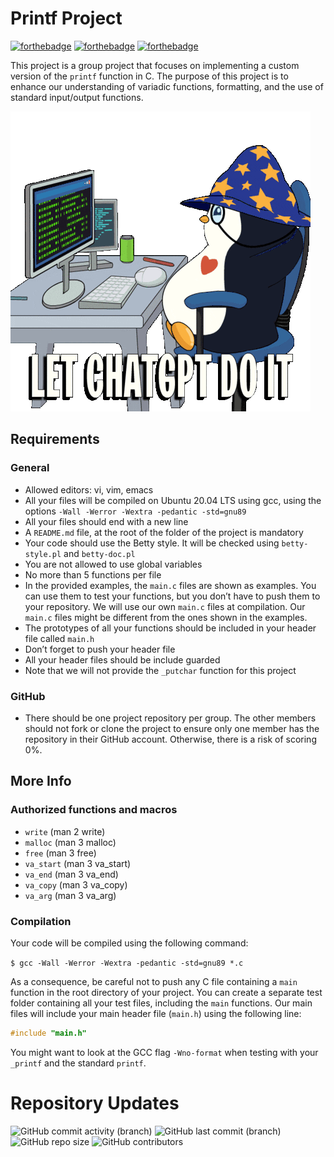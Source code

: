 # Printf Project

[![forthebadge](https://forthebadge.com/images/badges/ages-18.svg)](#)
[![forthebadge](https://forthebadge.com/images/badges/powered-by-coffee.svg)](#)
[![forthebadge](https://forthebadge.com/images/badges/built-with-love.svg)](#)

This project is a group project that focuses on implementing a custom version of the `printf` function in C. The purpose of this project is to enhance our understanding of variadic functions, formatting, and the use of standard input/output functions.

![Meme](/images/ai-bot.gif)

## Requirements

### General

- Allowed editors: vi, vim, emacs
- All your files will be compiled on Ubuntu 20.04 LTS using gcc, using the options `-Wall -Werror -Wextra -pedantic -std=gnu89`
- All your files should end with a new line
- A `README.md` file, at the root of the folder of the project is mandatory
- Your code should use the Betty style. It will be checked using `betty-style.pl` and `betty-doc.pl`
- You are not allowed to use global variables
- No more than 5 functions per file
- In the provided examples, the `main.c` files are shown as examples. You can use them to test your functions, but you don’t have to push them to your repository. We will use our own `main.c` files at compilation. Our `main.c` files might be different from the ones shown in the examples.
- The prototypes of all your functions should be included in your header file called `main.h`
- Don’t forget to push your header file
- All your header files should be include guarded
- Note that we will not provide the `_putchar` function for this project

### GitHub

- There should be one project repository per group. The other members should not fork or clone the project to ensure only one member has the repository in their GitHub account. Otherwise, there is a risk of scoring 0%.

## More Info

### Authorized functions and macros

- `write` (man 2 write)
- `malloc` (man 3 malloc)
- `free` (man 3 free)
- `va_start` (man 3 va_start)
- `va_end` (man 3 va_end)
- `va_copy` (man 3 va_copy)
- `va_arg` (man 3 va_arg)

### Compilation

Your code will be compiled using the following command:

`$ gcc -Wall -Werror -Wextra -pedantic -std=gnu89 *.c`


As a consequence, be careful not to push any C file containing a `main` function in the root directory of your project. You can create a separate test folder containing all your test files, including the `main` functions. Our main files will include your main header file (`main.h`) using the following line:

```c
#include "main.h"
```

You might want to look at the GCC flag `-Wno-format` when testing with your `_printf` and the standard `printf`.

# Repository Updates
![GitHub commit activity (branch)](https://img.shields.io/github/commit-activity/t/sambeti/printf)
![GitHub last commit (branch)](https://img.shields.io/github/last-commit/sambeti/printf/master)
![GitHub repo size](https://img.shields.io/github/repo-size/sambeti/printf)
![GitHub contributors](https://img.shields.io/github/contributors/sambeti/printf)



